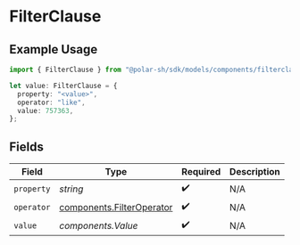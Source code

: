 # FilterClause

## Example Usage

```typescript
import { FilterClause } from "@polar-sh/sdk/models/components/filterclause.js";

let value: FilterClause = {
  property: "<value>",
  operator: "like",
  value: 757363,
};
```

## Fields

| Field                                                                  | Type                                                                   | Required                                                               | Description                                                            |
| ---------------------------------------------------------------------- | ---------------------------------------------------------------------- | ---------------------------------------------------------------------- | ---------------------------------------------------------------------- |
| `property`                                                             | *string*                                                               | :heavy_check_mark:                                                     | N/A                                                                    |
| `operator`                                                             | [components.FilterOperator](../../models/components/filteroperator.md) | :heavy_check_mark:                                                     | N/A                                                                    |
| `value`                                                                | *components.Value*                                                     | :heavy_check_mark:                                                     | N/A                                                                    |